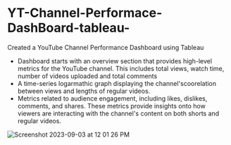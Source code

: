 # YT-Channel-Performace-DashBoard-tableau-
Created a YouTube Channel Performance Dashboard using Tableau 
- Dashboard starts with an overview section that provides high-level metrics
for the YouTube channel. This includes total views, watch time, number of videos uploaded and total comments
- A time-series logarmathic graph displaying the channel'scoorelation between views and lengths of regular videos.
- Metrics related to audience engagement, including likes, dislikes, comments, and shares. These metrics provide insights
onto how viewers are interacting with the channel's content on both shorts and regular videos.

![Screenshot 2023-09-03 at 12 01 26 PM](https://github.com/BilalBaheer/YT-Channel-Performace-DashBoard-tableau-/assets/71363925/d0b60dda-9aa6-4c47-b4b1-02dff4b19cd8)
